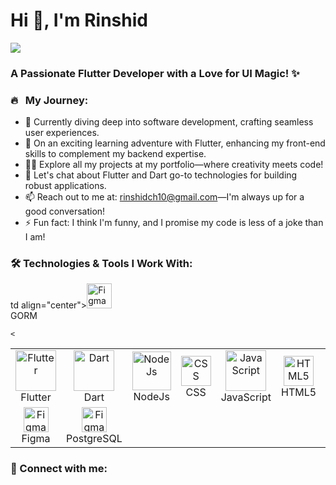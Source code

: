 # Hi 👋, I'm Rinshid 
<img src="DALL·E 2024-10-24 19.48.31 - A detailed illustration showcasing various mobile app programming applications. The image features icons or representations of popular frameworks and .png"  />
 




### A Passionate Flutter Developer with a Love for UI Magic! ✨

### 🔥 &nbsp; My Journey:

- 🔭 Currently diving deep into software development, crafting seamless user experiences.
- 🌱 On an exciting learning adventure with Flutter, enhancing my front-end skills to complement my backend expertise.
- 👨‍💻 Explore all my projects at my portfolio—where creativity meets code!
- 💬 Let's chat about Flutter   and Dart go-to technologies for building robust applications.
- 📫 Reach out to me at: rinshidch10@gmail.com—I'm always up for a good conversation!
- ⚡ Fun fact: I think I'm funny, and I promise my code is less of a joke than I am!



### 🛠️ Technologies & Tools I Work With:

<table align="center">
  <tr>
    <td align="center"><img src="https://www.thoughtwin.com/assets/img/flutter-img.gif" alt="Flutter" width="65" /><br>Flutter</td>
    <td align="center"><img src="https://codewithandrea.com/img/banners/dart-course-banner-small.png" alt="Dart" width="65" /><br>Dart</td>
     <td align="center"><img src="https://user-images.githubusercontent.com/74038190/212257460-738ff738-247f-4445-a718-cdd0ca76e2db.gif" alt="NodeJs" width="62" /><br>NodeJs</td>
     <td align="center"><img src="https://skillicons.dev/icons?i=css" alt="CSS" width="48" /><br>CSS</td>
     <td align="center"><img src="https://techstack-generator.vercel.app/js-icon.svg" alt="JavaScript" width="65" /><br>JavaScript</td>
       <td align="center"><img src="https://skillicons.dev/icons?i=html" alt="HTML5" width="48" /><br>HTML5</td>
     <td align="center"><img src="https://skillicons.dev/icons?i=bootstrap" alt="Bootstrap" width="48" /><br>Bootstrap</td>
      <td align="center"><img src="https://techstack-generator.vercel.app/github-icon.svg" alt="GitHub" width="65" /><br>GitHub</td>
      td align="center"><img src="https://avatars.githubusercontent.com/u/15127678?s=48&v=4" alt="Figma" width="40" /><br>GORM</td>
      

   
    
 
   
   
  </tr>
  <tr>
     
    <

   
   

   
 
  
  </tr>
   <tr>
  <td align="center"><img src="https://www.vectorlogo.zone/logos/figma/figma-icon.svg" alt="Figma" width="40" /><br>Figma</td>
  <td align="center"><img src="https://camo.githubusercontent.com/8ac99a8f9df10832e35eb2fb7fad603424fa19b103551cdebf76cbae20d9ef0c/68747470733a2f2f736b696c6c69636f6e732e6465762f69636f6e733f693d706f737467726573" 
      alt="Figma" width="40" /><br>PostgreSQL</td>
  
  </tr>
</table>

### 🤝 Connect with me:








